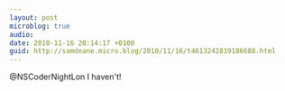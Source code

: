 ```yaml
---
layout: post
microblog: true
audio: 
date: 2010-11-16 20:14:17 +0100
guid: http://samdeane.micro.blog/2010/11/16/t4613242819186688.html
---
```

@NSCoderNightLon I haven't!
